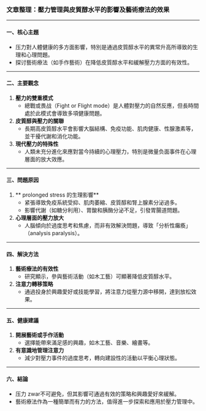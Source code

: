 ### 文章整理：壓力管理與皮質醇水平的影響及藝術療法的效果

---

#### 一、核心主題  
- 压力對人體健康的多方面影響，特別是通過皮質醇水平的異常升高所導致的生理和心理問題。
- 探讨藝術療法（如手作藝術）在降低皮質醇水平和緩解壓力方面的有效性。

---

#### 二、主要觀念  
1. **壓力的雙重模式**  
   - 總戰或畏战（Fight or Flight mode）是人體對壓力的自然反應，但長時間處於此模式會導致多項健康問題。
2. **皮質醇與壓力的關聯**  
   - 長期高皮質醇水平會影響大腦結構、免疫功能、肌肉健康、性腺激素等，並干擾代謝和消化功能。
3. **現代壓力的特殊性**  
   - 人類未充分進化來應對當今持續的心理壓力，特別是微量负面事件在心理層面的放大效應。

---

#### 三、問題原因  
1. ** prolonged stress 的生理影響**  
   - 紧張導致免疫系統受抑、肌肉萎縮、皮質醇和腎上腺素分泌過多。
   - 影響代謝（如糖分利用）、胃酸和胰酶分泌不足，引發胃腸道問題。
2. **心理層面的壓力放大**  
   - 人腦傾向於過度思考和焦慮，而非有效解決問題，導致「分析性癱瘓」（analysis paralysis）。

---

#### 四、解決方法  
1. **藝術療法的有效性**  
   - 研究顯示，參與藝術活動（如木工藝）可顯著降低皮質醇水平。
2. **注意力轉移策略**  
   - 通過投身於興趣愛好或技能學習，將注意力從壓力源中移開，達到放松效果。

---

#### 五、健康建議  
1. **開展藝術或手作活動**  
   - 選擇能帶來滿足感的興趣，如木工藝、音樂、繪畫等。
2. **有意識地管理注意力**  
   - 減少對壓力事件的過度思考，轉向建設性的活動以平衡心理狀態。

---

#### 六、結論  
- 压力 zwar不可避免，但其影響可通過有效的策略和興趣愛好來緩解。  
- 藝術療法作為一種簡單而有力的方法，值得進一步探索和應用於壓力管理中。